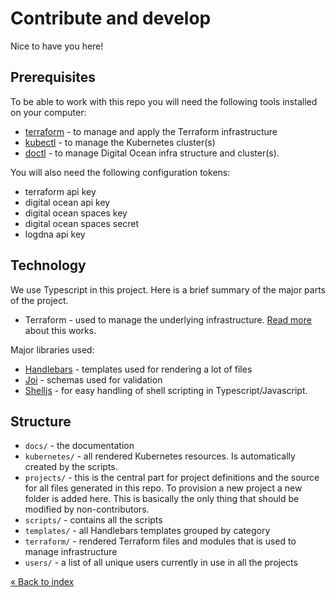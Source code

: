 # Contribute and develop

Nice to have you here!

## Prerequisites

To be able to work with this repo you will need the following tools installed on your computer:

- [terraform](https://www.terraform.io/downloads) - to manage and apply the Terraform infrastructure
- [kubectl](https://kubernetes.io/docs/tasks/tools/#kubectl) - to manage the Kubernetes cluster(s)
- [doctl](https://docs.digitalocean.com/reference/doctl/how-to/install/) - to manage Digital Ocean infra structure and cluster(s).

You will also need the following configuration tokens:

- terraform api key
- digital ocean api key
- digital ocean spaces key
- digital ocean spaces secret
- logdna api key

## Technology

We use Typescript in this project. Here is a brief summary of the major parts of the project.

- Terraform - used to manage the underlying infrastructure. [Read more](./Terraform.md) about this works.

Major libraries used:

- [Handlebars](https://handlebarsjs.com/) - templates used for rendering a lot of files
- [Joi](https://joi.dev/) - schemas used for validation
- [Shelljs](https://www.npmjs.com/package/shelljs) - for easy handling of shell scripting in Typescript/Javascript.

## Structure

- `docs/` - the documentation
- `kubernetes/` - all rendered Kubernetes resources. Is automatically created by the scripts.
- `projects/` - this is the central part for project definitions and the source for all files generated in this repo. To provision a new project a new folder is added here. This is basically the only thing that should be modified by non-contributors.
- `scripts/` - contains all the scripts
- `templates/` - all Handlebars templates grouped by category
- `terraform/` - rendered Terraform files and modules that is used to manage infrastructure
- `users/` - a list of all unique users currently in use in all the projects

[« Back to index](./README.md)
